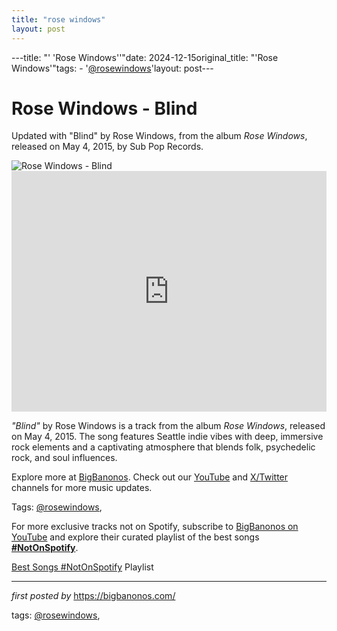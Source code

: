 ```yaml
---
title: "rose windows"
layout: post
---
```

---title: "' 'Rose Windows''"date: 2024-12-15original_title: "'Rose Windows'"tags:  - '[@rosewindows](/tags/rosewindows/)'layout: post---<!-- Title of the Post --><h1 >Rose Windows - Blind</h1> <!-- Introductory Text --><p >Updated with "Blind" by Rose Windows, from the album *Rose Windows*, released on May 4, 2015, by Sub Pop Records.</p> <!-- Featured Image --><div > <img src="https://i.ytimg.com/vi/hnvd39v29DE/maxresdefault.jpg" alt="Rose Windows - Blind" /></div> <!-- YouTube Video Embed --><div > <iframe width="100%" height="385" src="https://www.youtube.com/embed/hnvd39v29DE" title="Rose Windows - Blind" frameborder="0" allow="accelerometer; autoplay; clipboard-write; encrypted-media; gyroscope; picture-in-picture; web-share" referrerpolicy="strict-origin-when-cross-origin" allowfullscreen></iframe></div> <!-- Song Information --><div > <p><em>"Blind"</em> by Rose Windows is a track from the album *Rose Windows*, released on May 4, 2015. The song features Seattle indie vibes with deep, immersive rock elements and a captivating atmosphere that blends folk, psychedelic rock, and soul influences.</p></div> <!-- Footer Links --><div > <p>Explore more at <a href="https://bigbanonos.com/" target="_blank">BigBanonos</a>. Check out our <a href="https://www.youtube.com/[@BigBanonos](/tags/BigBanonos/)" target="_blank">YouTube</a> and <a href="https://x.com/bigbanonos" target="_blank">X/Twitter</a> channels for more music updates.</p></div> <!-- Tags --><p >Tags: [@rosewindows](/tags/rosewindows/),</p><!--Subscribe and Playlist Links--><div>    <p>For more exclusive tracks not on Spotify, subscribe to <a href="https://www.youtube.com/[@BigBanonos](/tags/BigBanonos/)" target="_blank">BigBanonos on YouTube</a> and explore their curated playlist of the best songs <strong>[#NotOnSpotify](/tags/NotOnSpotify/)</strong>.</p>    <p><a href="https://www.youtube.com/playlist?list=PLtuNtuTatqI0kFahUCbtbfenC_ET5O_tr" target="_blank">Best Songs [#NotOnSpotify](/tags/NotOnSpotify/) Playlist<br /></a></p></div><hr /><p><em>first posted by</em> <a href="https://bigbanonos.com/" rel="noopener" target="_new">https://bigbanonos.com/</a></p><p>tags: [@rosewindows](/tags/rosewindows/),</p>